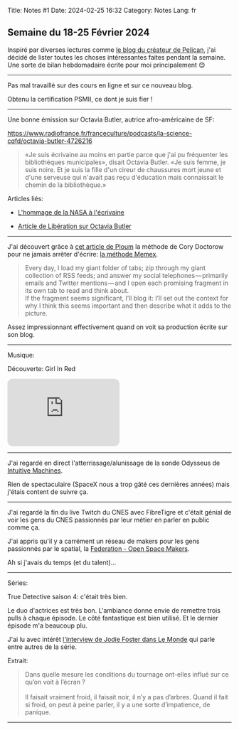 Title: Notes #1
Date: 2024-02-25 16:32
Category: Notes
Lang: fr

## Semaine du 18-25 Février 2024

Inspiré par diverses lectures comme [le blog du créateur de Pelican](https://blog.notmyidea.org/journal/index.html), j'ai décidé de lister toutes les choses intéressantes faites pendant la semaine. Une sorte de bilan hebdomadaire écrite pour moi principalement 😊

---

Pas mal travaillé sur des cours en ligne et sur ce nouveau blog.

Obtenu la certification PSMII, ce dont je suis fier !

---
Une bonne émission sur Octavia Butler, autrice afro-américaine de SF:

https://www.radiofrance.fr/franceculture/podcasts/la-science-cqfd/octavia-butler-4726216

> «Je suis écrivaine au moins en partie parce que j'ai pu fréquenter les bibliothèques municipales», disait Octavia Butler. «Je suis femme, je suis noire. Et je suis la fille d'un cireur de chaussures mort jeune et d'une serveuse qui n'avait pas reçu d'éducation mais connaissait le chemin de la bibliothèque.»

Articles liés:

* [L'hommage de la NASA à l'écrivaine](https://www.numerama.com/sciences/693671-perseverance-la-nasa-rend-hommage-a-lecrivaine-de-sf-octavia-butler.html)

* [Article de Libération sur Octavia Butler](https://www.liberation.fr/debats/2019/11/21/octavia-butler-le-roman-noir-de-la-science-fiction_1764773/)

---

J'ai découvert grâce à [cet article de Ploum](https://ploum.net/2024-02-22-metablogging-lectures-gemini-spatial.html) la méthode de Cory Doctorow pour ne jamais arrêter d'écrire: [la méthode Memex](https://pluralistic.net/2021/05/09/the-memex-method/). 

> Every day, I load my giant folder of tabs; zip through my giant collection of RSS feeds; and answer my social telephones — primarily emails and Twitter mentions — and I open each promising fragment in its own tab to read and think about.  
If the fragment seems significant, I’ll blog it: I’ll set out the context for why I think this seems important and then describe what it adds to the picture.

Assez impressionnant effectivement quand on voit sa production écrite sur son blog.

---

Musique:

Découverte: Girl In Red

<iframe style="border-radius:12px" src="https://open.spotify.com/embed/track/6IPwKM3fUUzlElbvKw2sKl?utm_source=generator" width="50%" height="152" frameBorder="0" allowfullscreen="" allow="autoplay; clipboard-write; encrypted-media; fullscreen; picture-in-picture" loading="lazy"></iframe>

---

J'ai regardé en direct l'atterrissage/alunissage de la sonde Odysseus de [Intuitive Machines](https://www.intuitivemachines.com/im-1). 

Rien de spectaculaire (SpaceX nous a trop gâté ces dernières années) mais j'étais content de suivre ça.

---

J'ai regardé la fin du live Twitch du CNES avec FibreTigre et c'était génial de voir les gens du CNES passionnés par leur métier en parler en public comme ça.

J'ai appris qu'il y a carrément un réseau de makers pour les gens passionnés par le spatial, la [Federation - Open Space Makers](https://www.federation-openspacemakers.com/fr/#home-intro).

Ah si j'avais du temps (et du talent)...

---

Séries:

True Detective saison 4: c'était très bien.

Le duo d'actrices est très bon. L'ambiance donne envie de remettre trois pulls à chaque épisode. Le côté fantastique est bien utilisé. Et le dernier épisode m'a beaucoup plu.

J'ai lu avec intérêt [l'interview de Jodie Foster dans Le Monde](https://www.lemonde.fr/culture/article/2024/02/15/jodie-foster-actrice-dans-true-detective-je-suis-un-temoin-du-cinema-americain_6216569_3246.html) qui parle entre autres de la série.

Extrait:
> Dans quelle mesure les conditions du tournage ont-elles influé sur ce qu’on voit à l’écran ? <br/><br/> 
Il faisait vraiment froid, il faisait noir, il n’y a pas d’arbres. Quand il fait si froid, on peut à peine parler, il y a une sorte d’impatience, de panique.

---
